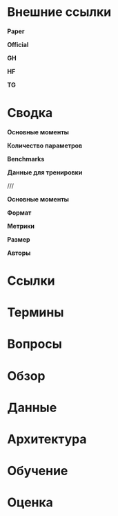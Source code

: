 
# Внешние ссылки

**Paper**

**Official**

**GH**

**HF**

**TG**

# Сводка

**Основные моменты**

**Количество параметров**

**Benchmarks**

**Данные для тренировки**

///

**Основные моменты**

**Формат** 

**Метрики**

**Размер**

**Авторы**


# Ссылки


# Термины


# Вопросы


# Обзор


# Данные


# Архитектура


# Обучение


# Оценка

